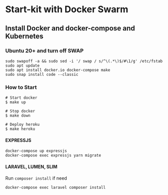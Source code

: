 # Start-kit with Docker Swarm

## Install Docker and docker-compose and Kubernetes

### Ubuntu 20+ and turn off SWAP

```
sudo swapoff -a && sudo sed -i '/ swap / s/^\(.*\)$/#\1/g' /etc/fstab
sudo apt update
sudo apt install docker.io docker-compose make
sudo snap install code --classic
```

### How to Start

```
# Start docker
$ make up

# Stop docker
$ make down

# Deploy heroku
$ make heroku
```

#### EXPRESSJS

```
docker-compose up expressjs
docker-compose exec expressjs yarn migrate
```

#### LARAVEL, LUMEN, SLIM

Run `composer install` if need

```
docker-compose exec laravel composer install
```
